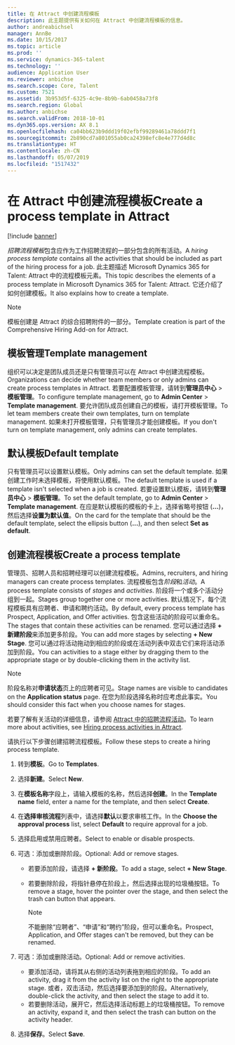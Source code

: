 ```yaml
---
title: 在 Attract 中创建流程模板
description: 此主题提供有关如何在 Attract 中创建流程模板的信息。
author: andreabichsel
manager: AnnBe
ms.date: 10/15/2017
ms.topic: article
ms.prod: ''
ms.service: dynamics-365-talent
ms.technology: ''
audience: Application User
ms.reviewer: anbichse
ms.search.scope: Core, Talent
ms.custom: 7521
ms.assetid: 3b953d5f-6325-4c9e-8b9b-6ab0458a73f8
ms.search.region: Global
ms.author: anbichse
ms.search.validFrom: 2018-10-01
ms.dyn365.ops.version: AX 8.1
ms.openlocfilehash: ca04bb623b9ddd19f02efbf99289461a78ddd7f1
ms.sourcegitcommit: 2b890cd7a801055ab0ca24398efc8e4e777d4d8c
ms.translationtype: HT
ms.contentlocale: zh-CN
ms.lasthandoff: 05/07/2019
ms.locfileid: "1517432"
---
```

# <a name="create-a-process-template-in-attract"></a><span data-ttu-id="e2f3b-103">在 Attract 中创建流程模板</span><span class="sxs-lookup"><span data-stu-id="e2f3b-103">Create a process template in Attract</span></span>

[!include [banner](includes/banner.md)]

<span data-ttu-id="e2f3b-104">*招聘流程模板*包含应作为工作招聘流程的一部分包含的所有活动。</span><span class="sxs-lookup"><span data-stu-id="e2f3b-104">A *hiring process template* contains all the activities that should be included as part of the hiring process for a job.</span></span> <span data-ttu-id="e2f3b-105">此主题描述 Microsoft Dynamics 365 for Talent: Attract 中的流程模板元素。</span><span class="sxs-lookup"><span data-stu-id="e2f3b-105">This topic describes the elements of a process template in Microsoft Dynamics 365 for Talent: Attract.</span></span> <span data-ttu-id="e2f3b-106">它还介绍了如何创建模板。</span><span class="sxs-lookup"><span data-stu-id="e2f3b-106">It also explains how to create a template.</span></span>

> [!NOTE]
> <span data-ttu-id="e2f3b-107">模板创建是 Attract 的综合招聘附件的一部分。</span><span class="sxs-lookup"><span data-stu-id="e2f3b-107">Template creation is part of the Comprehensive Hiring Add-on for Attract.</span></span>

## <a name="template-management"></a><span data-ttu-id="e2f3b-108">模板管理</span><span class="sxs-lookup"><span data-stu-id="e2f3b-108">Template management</span></span>

<span data-ttu-id="e2f3b-109">组织可以决定是团队成员还是只有管理员可以在 Attract 中创建流程模板。</span><span class="sxs-lookup"><span data-stu-id="e2f3b-109">Organizations can decide whether team members or only admins can create process templates in Attract.</span></span> <span data-ttu-id="e2f3b-110">若要配置模板管理，请转到**管理员中心** \> **模板管理**。</span><span class="sxs-lookup"><span data-stu-id="e2f3b-110">To configure template management, go to **Admin Center** \> **Template management**.</span></span> <span data-ttu-id="e2f3b-111">要允许团队成员创建自己的模板，请打开模板管理。</span><span class="sxs-lookup"><span data-stu-id="e2f3b-111">To let team members create their own templates, turn on template management.</span></span> <span data-ttu-id="e2f3b-112">如果未打开模板管理，只有管理员才能创建模板。</span><span class="sxs-lookup"><span data-stu-id="e2f3b-112">If you don't turn on template management, only admins can create templates.</span></span>

## <a name="default-template"></a><span data-ttu-id="e2f3b-113">默认模板</span><span class="sxs-lookup"><span data-stu-id="e2f3b-113">Default template</span></span>

<span data-ttu-id="e2f3b-114">只有管理员可以设置默认模板。</span><span class="sxs-lookup"><span data-stu-id="e2f3b-114">Only admins can set the default template.</span></span> <span data-ttu-id="e2f3b-115">如果创建工作时未选择模板，将使用默认模板。</span><span class="sxs-lookup"><span data-stu-id="e2f3b-115">The default template is used if a template isn't selected when a job is created.</span></span> <span data-ttu-id="e2f3b-116">若要设置默认模板，请转到**管理员中心** \> **模板管理**。</span><span class="sxs-lookup"><span data-stu-id="e2f3b-116">To set the default template, go to **Admin Center** \> **Template management**.</span></span> <span data-ttu-id="e2f3b-117">在应是默认模板的模板的卡上，选择省略号按钮 (**...**)，然后选择**设置为默认值**。</span><span class="sxs-lookup"><span data-stu-id="e2f3b-117">On the card for the template that should be the default template, select the ellipsis button (**...**), and then select **Set as default**.</span></span>

## <a name="create-a-process-template"></a><span data-ttu-id="e2f3b-118">创建流程模板</span><span class="sxs-lookup"><span data-stu-id="e2f3b-118">Create a process template</span></span>

<span data-ttu-id="e2f3b-119">管理员、招聘人员和招聘经理可以创建流程模板。</span><span class="sxs-lookup"><span data-stu-id="e2f3b-119">Admins, recruiters, and hiring managers can create process templates.</span></span> <span data-ttu-id="e2f3b-120">流程模板包含*阶段*和*活动*。</span><span class="sxs-lookup"><span data-stu-id="e2f3b-120">A process template consists of *stages* and *activities*.</span></span> <span data-ttu-id="e2f3b-121">阶段将一个或多个活动分组到一起。</span><span class="sxs-lookup"><span data-stu-id="e2f3b-121">Stages group together one or more activities.</span></span> <span data-ttu-id="e2f3b-122">默认情况下，每个流程模板具有应聘者、申请和聘约活动。</span><span class="sxs-lookup"><span data-stu-id="e2f3b-122">By default, every process template has Prospect, Application, and Offer activities.</span></span> <span data-ttu-id="e2f3b-123">包含这些活动的阶段可以重命名。</span><span class="sxs-lookup"><span data-stu-id="e2f3b-123">The stages that contain these activities can be renamed.</span></span> <span data-ttu-id="e2f3b-124">您可以通过选择 **+ 新建阶段**来添加更多阶段。</span><span class="sxs-lookup"><span data-stu-id="e2f3b-124">You can add more stages by selecting **+ New Stage**.</span></span> <span data-ttu-id="e2f3b-125">您可以通过将活动拖动到相应的阶段或在活动列表中双击它们来将活动添加到阶段。</span><span class="sxs-lookup"><span data-stu-id="e2f3b-125">You can activities to a stage either by dragging them to the appropriate stage or by double-clicking them in the activity list.</span></span>

> [!NOTE]
> <span data-ttu-id="e2f3b-126">阶段名称对**申请状态**页上的应聘者可见。</span><span class="sxs-lookup"><span data-stu-id="e2f3b-126">Stage names are visible to candidates on the **Application status** page.</span></span> <span data-ttu-id="e2f3b-127">在您为阶段选择名称时应考虑此事实。</span><span class="sxs-lookup"><span data-stu-id="e2f3b-127">You should consider this fact when you choose names for stages.</span></span>

<span data-ttu-id="e2f3b-128">若要了解有关活动的详细信息，请参阅 [Attract 中的招聘流程活动](./activities-attract.md)。</span><span class="sxs-lookup"><span data-stu-id="e2f3b-128">To learn more about activities, see [Hiring process activities in Attract](./activities-attract.md).</span></span>

<span data-ttu-id="e2f3b-129">请执行以下步骤创建招聘流程模板。</span><span class="sxs-lookup"><span data-stu-id="e2f3b-129">Follow these steps to create a hiring process template.</span></span>

1. <span data-ttu-id="e2f3b-130">转到**模板**。</span><span class="sxs-lookup"><span data-stu-id="e2f3b-130">Go to **Templates**.</span></span>
2. <span data-ttu-id="e2f3b-131">选择**新建**。</span><span class="sxs-lookup"><span data-stu-id="e2f3b-131">Select **New**.</span></span>
3. <span data-ttu-id="e2f3b-132">在**模板名称**字段上，请输入模板的名称，然后选择**创建**。</span><span class="sxs-lookup"><span data-stu-id="e2f3b-132">In the **Template name** field, enter a name for the template, and then select **Create**.</span></span>
4. <span data-ttu-id="e2f3b-133">在**选择审核流程**列表中，请选择**默认**以要求审核工作。</span><span class="sxs-lookup"><span data-stu-id="e2f3b-133">In the **Choose the approval process** list, select **Default** to require approval for a job.</span></span>
5. <span data-ttu-id="e2f3b-134">选择启用或禁用应聘者。</span><span class="sxs-lookup"><span data-stu-id="e2f3b-134">Select to enable or disable prospects.</span></span>
6. <span data-ttu-id="e2f3b-135">可选：添加或删除阶段。</span><span class="sxs-lookup"><span data-stu-id="e2f3b-135">Optional: Add or remove stages.</span></span>

    - <span data-ttu-id="e2f3b-136">若要添加阶段，请选择 **+ 新阶段**。</span><span class="sxs-lookup"><span data-stu-id="e2f3b-136">To add a stage, select **+ New Stage**.</span></span>
    - <span data-ttu-id="e2f3b-137">若要删除阶段，将指针悬停在阶段上，然后选择出现的垃圾桶按钮。</span><span class="sxs-lookup"><span data-stu-id="e2f3b-137">To remove a stage, hover the pointer over the stage, and then select the trash can button that appears.</span></span>

        > [!NOTE]
        > <span data-ttu-id="e2f3b-138">不能删除“应聘者”、“申请”和“聘约”阶段，但可以重命名。</span><span class="sxs-lookup"><span data-stu-id="e2f3b-138">Prospect, Application, and Offer stages can't be removed, but they can be renamed.</span></span>

7. <span data-ttu-id="e2f3b-139">可选：添加或删除活动。</span><span class="sxs-lookup"><span data-stu-id="e2f3b-139">Optional: Add or remove activities.</span></span>

    - <span data-ttu-id="e2f3b-140">要添加活动，请将其从右侧的活动列表拖到相应的阶段。</span><span class="sxs-lookup"><span data-stu-id="e2f3b-140">To add an activity, drag it from the activity list on the right to the appropriate stage.</span></span> <span data-ttu-id="e2f3b-141">或者，双击活动，然后选择要添加到的阶段。</span><span class="sxs-lookup"><span data-stu-id="e2f3b-141">Alternatively, double-click the activity, and then select the stage to add it to.</span></span>
    - <span data-ttu-id="e2f3b-142">若要删除活动，展开它，然后选择活动标题上的垃圾桶按钮。</span><span class="sxs-lookup"><span data-stu-id="e2f3b-142">To remove an activity, expand it, and then select the trash can button on the activity header.</span></span>

8. <span data-ttu-id="e2f3b-143">选择**保存**。</span><span class="sxs-lookup"><span data-stu-id="e2f3b-143">Select **Save**.</span></span>
